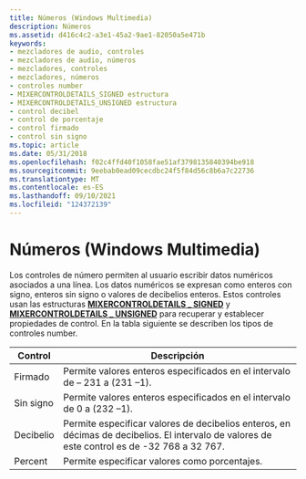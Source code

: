 ```yaml
---
title: Números (Windows Multimedia)
description: Números
ms.assetid: d416c4c2-a3e1-45a2-9ae1-82050a5e471b
keywords:
- mezcladores de audio, controles
- mezcladores de audio, números
- mezcladores, controles
- mezcladores, números
- controles number
- MIXERCONTROLDETAILS_SIGNED estructura
- MIXERCONTROLDETAILS_UNSIGNED estructura
- control decibel
- control de porcentaje
- control firmado
- control sin signo
ms.topic: article
ms.date: 05/31/2018
ms.openlocfilehash: f02c4ffd40f1058fae51af3798135840394be918
ms.sourcegitcommit: 9eebab0ead09cecdbc24f5f84d56c8b6a7c22736
ms.translationtype: MT
ms.contentlocale: es-ES
ms.lasthandoff: 09/10/2021
ms.locfileid: "124372139"
---
```

# <a name="numbers-windows-multimedia"></a>Números (Windows Multimedia)

Los controles de número permiten al usuario escribir datos numéricos asociados a una línea. Los datos numéricos se expresan como enteros con signo, enteros sin signo o valores de decibelios enteros. Estos controles usan las estructuras [**MIXERCONTROLDETAILS \_ SIGNED**](/previous-versions//dd757297(v=vs.85)) y [**MIXERCONTROLDETAILS \_ UNSIGNED**](/previous-versions//dd757298(v=vs.85)) para recuperar y establecer propiedades de control. En la tabla siguiente se describen los tipos de controles number.



| Control  | Descripción                                                                                                                         |
|----------|-------------------------------------------------------------------------------------------------------------------------------------|
| Firmado   | Permite valores enteros especificados en el intervalo de – 231 a (231 –1).                                                               |
| Sin signo | Permite valores enteros especificados en el intervalo de 0 a (232 –1).                                                                   |
| Decibelio  | Permite especificar valores de decibelios enteros, en décimas de decibelios. El intervalo de valores de este control es de -32 768 a 32 767. |
| Percent  | Permite especificar valores como porcentajes.                                                                                         |



 

 

 
